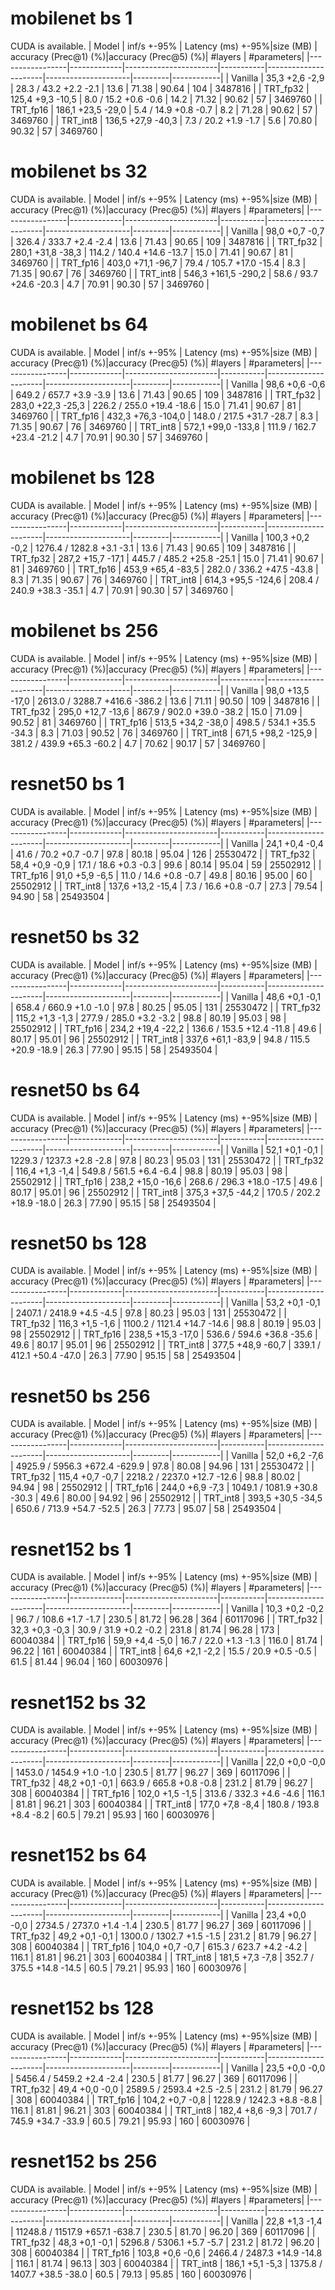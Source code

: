  
# mobilenet bs 1
 
CUDA is available.
|  Model          | inf/s +-95% | Latency (ms) +-95%|size (MB)  | accuracy (Prec@1) (%)|accuracy (Prec@5) (%)| #layers | #parameters|
|-----------------|-------------|-----------------------|-----------|----------------------|---------------------|---------|------------|
| Vanilla         |  35,3  +2,6 -2,9 |  28.3 / 43.2    +2.2 -2.1 |  13.6      | 71.38                | 90.64               | 104     | 3487816    |
| TRT_fp32        |  125,4  +9,3 -10,5 |   8.0 / 15.2    +0.6 -0.6 |  14.2      | 71.32                | 90.62               | 57      | 3469760    |
| TRT_fp16        |  186,1  +23,5 -29,0 |   5.4 / 14.9    +0.8 -0.7 |  8.2       | 71.28                | 90.62               | 57      | 3469760    |
| TRT_int8        |  136,5  +27,9 -40,3 |   7.3 / 20.2    +1.9 -1.7 |  5.6       | 70.80                | 90.32               | 57      | 3469760    |
 
# mobilenet bs 32
 
CUDA is available.
|  Model          | inf/s +-95% | Latency (ms) +-95%|size (MB)  | accuracy (Prec@1) (%)|accuracy (Prec@5) (%)| #layers | #parameters|
|-----------------|-------------|-----------------------|-----------|----------------------|---------------------|---------|------------|
| Vanilla         |  98,0  +0,7 -0,7 | 326.4 / 333.7   +2.4 -2.4 |  13.6      | 71.43                | 90.65               | 109     | 3487816    |
| TRT_fp32        |  280,1  +31,8 -38,3 | 114.2 / 140.4   +14.6 -13.7 |  15.0      | 71.41                | 90.67               | 81      | 3469760    |
| TRT_fp16        |  403,0  +71,1 -96,7 |  79.4 / 105.7   +17.0 -15.4 |  8.3       | 71.35                | 90.67               | 76      | 3469760    |
| TRT_int8        |  546,3  +161,5 -290,2 |  58.6 / 93.7    +24.6 -20.3 |  4.7       | 70.91                | 90.30               | 57      | 3469760    |
 
# mobilenet bs 64
 
CUDA is available.
|  Model          | inf/s +-95% | Latency (ms) +-95%|size (MB)  | accuracy (Prec@1) (%)|accuracy (Prec@5) (%)| #layers | #parameters|
|-----------------|-------------|-----------------------|-----------|----------------------|---------------------|---------|------------|
| Vanilla         |  98,6  +0,6 -0,6 | 649.2 / 657.7   +3.9 -3.9 |  13.6      | 71.43                | 90.65               | 109     | 3487816    |
| TRT_fp32        |  283,0  +22,3 -25,3 | 226.2 / 255.0   +19.4 -18.6 |  15.0      | 71.41                | 90.67               | 81      | 3469760    |
| TRT_fp16        |  432,3  +76,3 -104,0 | 148.0 / 217.5   +31.7 -28.7 |  8.3       | 71.35                | 90.67               | 76      | 3469760    |
| TRT_int8        |  572,1  +99,0 -133,8 | 111.9 / 162.7   +23.4 -21.2 |  4.7       | 70.91                | 90.30               | 57      | 3469760    |
 
# mobilenet bs 128
 
CUDA is available.
|  Model          | inf/s +-95% | Latency (ms) +-95%|size (MB)  | accuracy (Prec@1) (%)|accuracy (Prec@5) (%)| #layers | #parameters|
|-----------------|-------------|-----------------------|-----------|----------------------|---------------------|---------|------------|
| Vanilla         |  100,3  +0,2 -0,2 | 1276.4 / 1282.8  +3.1 -3.1 |  13.6      | 71.43                | 90.65               | 109     | 3487816    |
| TRT_fp32        |  287,2  +15,7 -17,1 | 445.7 / 485.2   +25.8 -25.1 |  15.0      | 71.41                | 90.67               | 81      | 3469760    |
| TRT_fp16        |  453,9  +65,4 -83,5 | 282.0 / 336.2   +47.5 -43.8 |  8.3       | 71.35                | 90.67               | 76      | 3469760    |
| TRT_int8        |  614,3  +95,5 -124,6 | 208.4 / 240.9   +38.3 -35.1 |  4.7       | 70.91                | 90.30               | 57      | 3469760    |
 
# mobilenet bs 256
 
CUDA is available.
|  Model          | inf/s +-95% | Latency (ms) +-95%|size (MB)  | accuracy (Prec@1) (%)|accuracy (Prec@5) (%)| #layers | #parameters|
|-----------------|-------------|-----------------------|-----------|----------------------|---------------------|---------|------------|
| Vanilla         |  98,0  +13,5 -17,0 | 2613.0 / 3288.7  +416.6 -386.2 |  13.6      | 71.11                | 90.50               | 109     | 3487816    |
| TRT_fp32        |  295,0  +12,7 -13,6 | 867.9 / 902.0   +39.0 -38.2 |  15.0      | 71.09                | 90.52               | 81      | 3469760    |
| TRT_fp16        |  513,5  +34,2 -38,0 | 498.5 / 534.1   +35.5 -34.3 |  8.3       | 71.03                | 90.52               | 76      | 3469760    |
| TRT_int8        |  671,5  +98,2 -125,9 | 381.2 / 439.9   +65.3 -60.2 |  4.7       | 70.62                | 90.17               | 57      | 3469760    |
 
# resnet50 bs 1
 
CUDA is available.
|  Model          | inf/s +-95% | Latency (ms) +-95%|size (MB)  | accuracy (Prec@1) (%)|accuracy (Prec@5) (%)| #layers | #parameters|
|-----------------|-------------|-----------------------|-----------|----------------------|---------------------|---------|------------|
| Vanilla         |  24,1  +0,4 -0,4 |  41.6 / 70.2    +0.7 -0.7 |  97.8      | 80.18                | 95.04               | 126     | 25530472   |
| TRT_fp32        |  58,4  +0,9 -0,9 |  17.1 / 18.6    +0.3 -0.3 |  99.6      | 80.14                | 95.04               | 59      | 25502912   |
| TRT_fp16        |  91,0  +5,9 -6,5 |  11.0 / 14.6    +0.8 -0.7 |  49.8      | 80.16                | 95.00               | 60      | 25502912   |
| TRT_int8        |  137,6  +13,2 -15,4 |   7.3 / 16.6    +0.8 -0.7 |  27.3      | 79.54                | 94.90               | 58      | 25493504   |
 
# resnet50 bs 32
 
CUDA is available.
|  Model          | inf/s +-95% | Latency (ms) +-95%|size (MB)  | accuracy (Prec@1) (%)|accuracy (Prec@5) (%)| #layers | #parameters|
|-----------------|-------------|-----------------------|-----------|----------------------|---------------------|---------|------------|
| Vanilla         |  48,6  +0,1 -0,1 | 658.4 / 660.9   +1.0 -1.0 |  97.8      | 80.25                | 95.05               | 131     | 25530472   |
| TRT_fp32        |  115,2  +1,3 -1,3 | 277.9 / 285.0   +3.2 -3.2 |  98.8      | 80.19                | 95.03               | 98      | 25502912   |
| TRT_fp16        |  234,2  +19,4 -22,2 | 136.6 / 153.5   +12.4 -11.8 |  49.6      | 80.17                | 95.01               | 96      | 25502912   |
| TRT_int8        |  337,6  +61,1 -83,9 |  94.8 / 115.5   +20.9 -18.9 |  26.3      | 77.90                | 95.15               | 58      | 25493504   |
 
# resnet50 bs 64
 
CUDA is available.
|  Model          | inf/s +-95% | Latency (ms) +-95%|size (MB)  | accuracy (Prec@1) (%)|accuracy (Prec@5) (%)| #layers | #parameters|
|-----------------|-------------|-----------------------|-----------|----------------------|---------------------|---------|------------|
| Vanilla         |  52,1  +0,1 -0,1 | 1229.3 / 1237.3  +2.8 -2.8 |  97.8      | 80.23                | 95.03               | 131     | 25530472   |
| TRT_fp32        |  116,4  +1,3 -1,4 | 549.8 / 561.5   +6.4 -6.4 |  98.8      | 80.19                | 95.03               | 98      | 25502912   |
| TRT_fp16        |  238,2  +15,0 -16,6 | 268.6 / 296.3   +18.0 -17.5 |  49.6      | 80.17                | 95.01               | 96      | 25502912   |
| TRT_int8        |  375,3  +37,5 -44,2 | 170.5 / 202.2   +18.9 -18.0 |  26.3      | 77.90                | 95.15               | 58      | 25493504   |
 
# resnet50 bs 128
 
CUDA is available.
|  Model          | inf/s +-95% | Latency (ms) +-95%|size (MB)  | accuracy (Prec@1) (%)|accuracy (Prec@5) (%)| #layers | #parameters|
|-----------------|-------------|-----------------------|-----------|----------------------|---------------------|---------|------------|
| Vanilla         |  53,2  +0,1 -0,1 | 2407.1 / 2418.9  +4.5 -4.5 |  97.8      | 80.23                | 95.03               | 131     | 25530472   |
| TRT_fp32        |  116,3  +1,5 -1,6 | 1100.2 / 1121.4  +14.7 -14.6 |  98.8      | 80.19                | 95.03               | 98      | 25502912   |
| TRT_fp16        |  238,5  +15,3 -17,0 | 536.6 / 594.6   +36.8 -35.6 |  49.6      | 80.17                | 95.01               | 96      | 25502912   |
| TRT_int8        |  377,5  +48,9 -60,7 | 339.1 / 412.1   +50.4 -47.0 |  26.3      | 77.90                | 95.15               | 58      | 25493504   |
 
# resnet50 bs 256
 
CUDA is available.
|  Model          | inf/s +-95% | Latency (ms) +-95%|size (MB)  | accuracy (Prec@1) (%)|accuracy (Prec@5) (%)| #layers | #parameters|
|-----------------|-------------|-----------------------|-----------|----------------------|---------------------|---------|------------|
| Vanilla         |  52,0  +6,2 -7,6 | 4925.9 / 5956.3  +672.4 -629.9 |  97.8      | 80.08                | 94.96               | 131     | 25530472   |
| TRT_fp32        |  115,4  +0,7 -0,7 | 2218.2 / 2237.0  +12.7 -12.6 |  98.8      | 80.02                | 94.94               | 98      | 25502912   |
| TRT_fp16        |  244,0  +6,9 -7,3 | 1049.1 / 1081.9  +30.8 -30.3 |  49.6      | 80.00                | 94.92               | 96      | 25502912   |
| TRT_int8        |  393,5  +30,5 -34,5 | 650.6 / 713.9   +54.7 -52.5 |  26.3      | 77.73                | 95.07               | 58      | 25493504   |
 
# resnet152 bs 1
 
CUDA is available.
|  Model          | inf/s +-95% | Latency (ms) +-95%|size (MB)  | accuracy (Prec@1) (%)|accuracy (Prec@5) (%)| #layers | #parameters|
|-----------------|-------------|-----------------------|-----------|----------------------|---------------------|---------|------------|
| Vanilla         |  10,3  +0,2 -0,2 |  96.7 / 108.6   +1.7 -1.7 |  230.5     | 81.72                | 96.28               | 364     | 60117096   |
| TRT_fp32        |  32,3  +0,3 -0,3 |  30.9 / 31.9    +0.2 -0.2 |  231.8     | 81.74                | 96.28               | 173     | 60040384   |
| TRT_fp16        |  59,9  +4,4 -5,0 |  16.7 / 22.0    +1.3 -1.3 |  116.0     | 81.74                | 96.22               | 161     | 60040384   |
| TRT_int8        |  64,6  +2,1 -2,2 |  15.5 / 20.9    +0.5 -0.5 |  61.5      | 81.44                | 96.04               | 160     | 60030976   |
 
# resnet152 bs 32
 
CUDA is available.
|  Model          | inf/s +-95% | Latency (ms) +-95%|size (MB)  | accuracy (Prec@1) (%)|accuracy (Prec@5) (%)| #layers | #parameters|
|-----------------|-------------|-----------------------|-----------|----------------------|---------------------|---------|------------|
| Vanilla         |  22,0  +0,0 -0,0 | 1453.0 / 1454.9  +1.0 -1.0 |  230.5     | 81.77                | 96.27               | 369     | 60117096   |
| TRT_fp32        |  48,2  +0,1 -0,1 | 663.9 / 665.8   +0.8 -0.8 |  231.2     | 81.79                | 96.27               | 308     | 60040384   |
| TRT_fp16        |  102,0  +1,5 -1,5 | 313.6 / 332.3   +4.6 -4.6 |  116.1     | 81.81                | 96.21               | 303     | 60040384   |
| TRT_int8        |  177,0  +7,8 -8,4 | 180.8 / 193.8   +8.4 -8.2 |  60.5      | 79.21                | 95.93               | 160     | 60030976   |
 
# resnet152 bs 64
 
CUDA is available.
|  Model          | inf/s +-95% | Latency (ms) +-95%|size (MB)  | accuracy (Prec@1) (%)|accuracy (Prec@5) (%)| #layers | #parameters|
|-----------------|-------------|-----------------------|-----------|----------------------|---------------------|---------|------------|
| Vanilla         |  23,4  +0,0 -0,0 | 2734.5 / 2737.0  +1.4 -1.4 |  230.5     | 81.77                | 96.27               | 369     | 60117096   |
| TRT_fp32        |  49,2  +0,1 -0,1 | 1300.0 / 1302.7  +1.5 -1.5 |  231.2     | 81.79                | 96.27               | 308     | 60040384   |
| TRT_fp16        |  104,0  +0,7 -0,7 | 615.3 / 623.7   +4.2 -4.2 |  116.1     | 81.81                | 96.21               | 303     | 60040384   |
| TRT_int8        |  181,5  +7,3 -7,8 | 352.7 / 375.5   +14.8 -14.5 |  60.5      | 79.21                | 95.93               | 160     | 60030976   |
 
# resnet152 bs 128
 
CUDA is available.
|  Model          | inf/s +-95% | Latency (ms) +-95%|size (MB)  | accuracy (Prec@1) (%)|accuracy (Prec@5) (%)| #layers | #parameters|
|-----------------|-------------|-----------------------|-----------|----------------------|---------------------|---------|------------|
| Vanilla         |  23,5  +0,0 -0,0 | 5456.4 / 5459.2  +2.4 -2.4 |  230.5     | 81.77                | 96.27               | 369     | 60117096   |
| TRT_fp32        |  49,4  +0,0 -0,0 | 2589.5 / 2593.4  +2.5 -2.5 |  231.2     | 81.79                | 96.27               | 308     | 60040384   |
| TRT_fp16        |  104,2  +0,7 -0,8 | 1228.9 / 1242.3  +8.8 -8.8 |  116.1     | 81.81                | 96.21               | 303     | 60040384   |
| TRT_int8        |  182,4  +8,6 -9,3 | 701.7 / 745.9   +34.7 -33.9 |  60.5      | 79.21                | 95.93               | 160     | 60030976   |
 
# resnet152 bs 256
 
CUDA is available.
|  Model          | inf/s +-95% | Latency (ms) +-95%|size (MB)  | accuracy (Prec@1) (%)|accuracy (Prec@5) (%)| #layers | #parameters|
|-----------------|-------------|-----------------------|-----------|----------------------|---------------------|---------|------------|
| Vanilla         |  22,8  +1,3 -1,4 | 11248.8 / 11517.9  +657.1 -638.7 |  230.5     | 81.70                | 96.20               | 369     | 60117096   |
| TRT_fp32        |  48,3  +0,1 -0,1 | 5296.8 / 5306.1  +5.7 -5.7 |  231.2     | 81.72                | 96.20               | 308     | 60040384   |
| TRT_fp16        |  103,8  +0,6 -0,6 | 2466.4 / 2487.3  +14.9 -14.8 |  116.1     | 81.74                | 96.13               | 303     | 60040384   |
| TRT_int8        |  186,1  +5,1 -5,3 | 1375.8 / 1407.7  +38.5 -38.0 |  60.5      | 79.13                | 95.85               | 160     | 60030976   |
